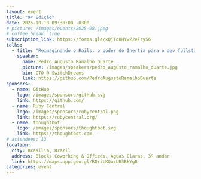 ```yaml
---
layout: event
title: "9ª Edição"
date: 2025-10-18 09:30:00 -0300
# picture: /images/events/2025-08.jpeg
# coffee_break: true
subscription_link: https://forms.gle/xQjTd8HYwZ2eFryS6
talks:
  - title: "Reimaginando o Rails: o poder do Inertia para o dev fullstack"
    speaker:
      name: Pedro Augusto Ramalho Duarte
      picture: /images/speakers/pedro_augusto_ramalho_duarte.jpg
      bio: CTO @ SwitchDreams
      link: https://github.com/PedroAugustoRamalhoDuarte
sponsors:
  - name: GitHub
    logo: /images/sponsors/github.svg
    link: https://github.com/
  - name: Ruby Central
    logo: /images/sponsors/rubycentral.png
    link: https://rubycentral.org/
  - name: thoughtbot
    logo: /images/sponsors/thoughtbot.svg
    link: https://thoughtbot.com
# attendees: 13
location:
  city: Brasilia, Brazil
  address: Blocks Coworking & Offices, Águas Claras, 3º andar
  link: https://maps.app.goo.gl/RQriLKQocUB3BkYg8
categories: event
---
```

